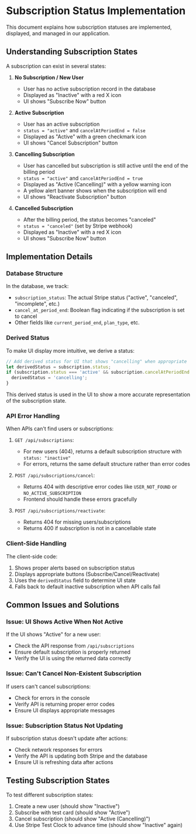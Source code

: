 # Subscription Status Implementation

This document explains how subscription statuses are implemented, displayed, and managed in our application.

## Understanding Subscription States

A subscription can exist in several states:

1. **No Subscription / New User**
   - User has no active subscription record in the database
   - Displayed as "Inactive" with a red X icon
   - UI shows "Subscribe Now" button

2. **Active Subscription**
   - User has an active subscription 
   - `status = "active"` and `cancelAtPeriodEnd = false`
   - Displayed as "Active" with a green checkmark icon
   - UI shows "Cancel Subscription" button

3. **Cancelling Subscription**
   - User has cancelled but subscription is still active until the end of the billing period
   - `status = "active"` and `cancelAtPeriodEnd = true`
   - Displayed as "Active (Cancelling)" with a yellow warning icon
   - A yellow alert banner shows when the subscription will end
   - UI shows "Reactivate Subscription" button

4. **Cancelled Subscription**
   - After the billing period, the status becomes "canceled"
   - `status = "canceled"` (set by Stripe webhook)
   - Displayed as "Inactive" with a red X icon
   - UI shows "Subscribe Now" button

## Implementation Details

### Database Structure

In the database, we track:
- `subscription_status`: The actual Stripe status ("active", "canceled", "incomplete", etc.)
- `cancel_at_period_end`: Boolean flag indicating if the subscription is set to cancel
- Other fields like `current_period_end`, `plan_type`, etc.

### Derived Status

To make UI display more intuitive, we derive a status:

```typescript
// Add derived status for UI that shows "cancelling" when appropriate
let derivedStatus = subscription.status;
if (subscription.status === 'active' && subscription.cancelAtPeriodEnd === true) {
  derivedStatus = 'cancelling';
}
```

This derived status is used in the UI to show a more accurate representation of the subscription state.

### API Error Handling

When APIs can't find users or subscriptions:

1. `GET /api/subscriptions`:
   - For new users (404), returns a default subscription structure with `status: "inactive"`
   - For errors, returns the same default structure rather than error codes

2. `POST /api/subscriptions/cancel`:
   - Returns 404 with descriptive error codes like `USER_NOT_FOUND` or `NO_ACTIVE_SUBSCRIPTION`
   - Frontend should handle these errors gracefully

3. `POST /api/subscriptions/reactivate`:
   - Returns 404 for missing users/subscriptions
   - Returns 400 if subscription is not in a cancellable state

### Client-Side Handling

The client-side code:
1. Shows proper alerts based on subscription status
2. Displays appropriate buttons (Subscribe/Cancel/Reactivate)
3. Uses the `derivedStatus` field to determine UI state
4. Falls back to default inactive subscription when API calls fail

## Common Issues and Solutions

### Issue: UI Shows Active When Not Active

If the UI shows "Active" for a new user:
- Check the API response from `/api/subscriptions`
- Ensure default subscription is properly returned
- Verify the UI is using the returned data correctly

### Issue: Can't Cancel Non-Existent Subscription

If users can't cancel subscriptions:
- Check for errors in the console
- Verify API is returning proper error codes
- Ensure UI displays appropriate messages

### Issue: Subscription Status Not Updating

If subscription status doesn't update after actions:
- Check network responses for errors
- Verify the API is updating both Stripe and the database
- Ensure UI is refreshing data after actions

## Testing Subscription States

To test different subscription states:
1. Create a new user (should show "Inactive")
2. Subscribe with test card (should show "Active")
3. Cancel subscription (should show "Active (Cancelling)")
4. Use Stripe Test Clock to advance time (should show "Inactive" again) 